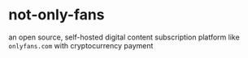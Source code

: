 # not-only-fans
an open source, self-hosted digital content subscription platform like `onlyfans.com`  with  cryptocurrency payment
